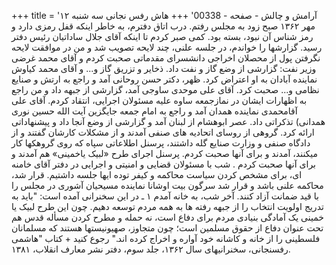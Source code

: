 +++
title = 'آرامش و چالش - صفحه - 00338'
+++
هاش رفس نجانی سه شنبه ۱۲ مهر ۱۳۶۲ صبح زود به مجلس رفتم. درب اتاق دفترم، به خاطر اینکه قفل رمزی دارد و رمز شناس آن نبود، بسته بود. کمی صبر کردم تا اینکه آقای جلال ساداتیان رئیس دفتر رسید. گزارشها را خواندم، در جلسه علنی، چند لایحه تصویب شد و من در موافقت لایحه نگرفتن پول از محصلان اخراجی دانشسرای مقدماتی صحبت کردم و آقای محمد غرضی وزیر نفت: گزارشی از وضع گاز و نفت داد. ذخایر و تزریق گاز و... و آقای محمد کیاوش نماینده آبادان به او اعتراض کرد. ظهر، دکتر حسن روحانی آمد و راجع به ارتش و صنایع نظامی و... صحبت کرد. آقای علی موحدی ساوجی آمد، گزارشی از جبهه داد و من راجع به اظهارات ایشان در نمازجمعه ساوه علیه مسئولان اجرایی، انتقاد کردم. آقای علی آقامحمدی نماینده همدان آمد و راجع به امام جمعه جایگزین آیت الله حسین نوری همدانی) تذکراتی داد. عصر ابوهشام از لبنان آمد و گزارشی از وضع آنجا داد و پیشنهاداتی ارائه کرد. گروهی از روسای اتحادیه های صنفی آمدند و از مشکلات کارشان گفتند و از دادگاه صنفی و وزارت صنایع گله داشتند، پرسنل اطلاعاتی سپاه که روی گروهکها کار میکنند، آمدند و برای آنها صحبت کردم. پرسنل اجرای طرح «لبیک یاخمینی» هم آمدند و برای آنها صحبت کردم . شب با مسئولان قضایی و امنیتی و اجرایی در دفتر آقای خامنه ای، برای مشخص کردن سیاست محاکمه و کیفر توده ایها جلسه داشتیم. قرار شد، محاکمه علنی باشد و قرار شد سرگون بیت اوشانا نماینده مسیحیان آشوری در مجلس را با قید ضمانت آزاد کنند. آخر شب، به خانه آمدم ۱ ـ در این سخنرانی آمده است: "باید به تدریج اولویت انتخاب را از جبهه رفته ها به همه مردم توسعه دهیم. چون این طرح لبیک یا خمینی یک آمادگی بنیادی مردم برای دفاع است، نه حمله و مطرح کردن مسأله قدس هم تحت عنوان دفاع از حقوق مسلمین است؛ چون متجاوز، صهیونیستها هستند که مسلمانان فلسطینی را از خانه و کاشانه خود آواره و اخراج کرده اند." رجوع کنید + کتاب "هاشمی رفسنجانی، سخنرانیهای سال ۱۳۶۲، جلد سوم، دفتر نشر معارف انقلاب، ۱۳۸۱.